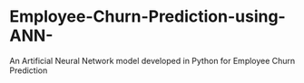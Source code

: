 # Employee-Churn-Prediction-using-ANN-
An Artificial Neural Network model developed in Python for Employee Churn Prediction
